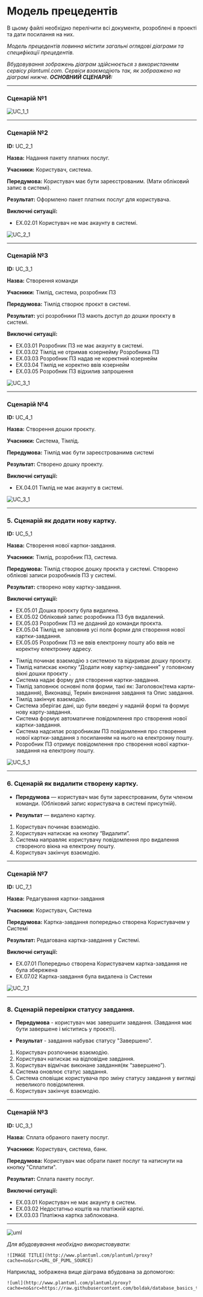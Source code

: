 # Модель прецедентів

В цьому файлі необхідно перелічити всі документи, розроблені в проекті та дати посилання на них.

*Модель прецедентів повинна містити загальні оглядові діаграми та специфікації прецедентів.*

*Вбудовування зображень діаграм здійснюється з використанням сервісу plantuml.com. Сервіси взаємодіють так, як зобраажено на діаграмі нижче.*
***ОСНОВНИЙ СЦЕНАРІЙ:***

***
### Сценарій №1 

![UC_1_1](http://www.plantuml.com/plantuml/proxy?cache=no&src=https://raw.githubusercontent.com/IKerrigan/Project_management_system/master/src/uml/UC_1_1)

***

### Сценарій №2

**ID:** UC_2_1

**Назва:** Надання пакету платних послуг.

**Учасники:** Користувач, система.

**Передумова:** Користувач має бути зареєстрованим. (Мати обліковий запис в системі).

**Результат:** Оформлено пакет платних послуг для користувача.

**Виключні ситуації:**

- EX.02.01 Користувач не має акаунту в системі.

![UC_2_1](http://www.plantuml.com/plantuml/proxy?cache=no&src=https://raw.githubusercontent.com/IKerrigan/Project_management_system/master/src/uml/UC_2_1)

***
### Сценарій №3

**ID:** UC_3_1

**Назва:** Створення команди

**Учасники:** Тімлід, система, розробник ПЗ

**Передумова:** Тімлід створює проєкт в системі.

**Результат:** усі розробники ПЗ мають доступ до дошки проєкту в системі. 

**Виключні ситуації:**

- EX.03.01  Розробник ПЗ не має акаунту в системі.
- EX.03.02  Тімлід не отримав юзернейму Розробника ПЗ
- EX.03.03  Розробник ПЗ надав не коректний юзернейм
- EX.03.04  Тімлід не коректно ввів юзернейм
- EX.03.05  Розробник ПЗ відхилив запрошення

![UC_3_1](http://www.plantuml.com/plantuml/proxy?cache=no&src=https://raw.githubusercontent.com/IKerrigan/Project_management_system/master/src/uml/UC_3_1)

***

### Сценарій №4

**ID:** UC_4_1

**Назва:** Створення дошки проєкту.

**Учасники:** Система, Тімлід.

**Передумова:** Тімлід має бути зареєстрованимв системі

**Результат:** Створено дошку проекту.

**Виключні ситуації:**
- EX.04.01 Тімлід не має акаунту в системі.


![UC_3_1](http://www.plantuml.com/plantuml/proxy?cache=no&src=https://raw.githubusercontent.com/IKerrigan/Project_management_system/master/src/uml/UC_4_1)
***

### 5. Сценарій як додати нову картку.

**ID:** UC_5_1

**Назва:** Створення нової картки-завдання.

**Учасники:** Тімлід, розробник ПЗ, система.

**Передумова:** Тімлід створює дошку проєкта у системі. Створено облікові записи розробників ПЗ у системі.

**Результат:** створено нову картку-завдання.  

**Виключні ситуації:**

- EX.05.01  Дошка проєкту була видалена.
- EX.05.02  Обліковий запис розробника ПЗ був видалений.
- EX.05.03  Розробник ПЗ не доданий до команди проєкта.
- EX.05.04  Тімлід не заповнив усі поля форми для створення нової картки-завдання.
- EX.05.05  Розробник ПЗ не ввів електронну пошту або ввів не коректну електронну адресу.

* Тімлід починає взаємодію з системою та відкриває дошку проєкту. 
* Тімлід натискає кнопку “Додати нову картку-завдання” у головному вікні дошки проєкту .
* Система надає форму для створення картки-завдання.
* Тімлід заповнює основні поля форми, такі як: Заголовок(тема карти-завдання), Виконавці, Термін виконання завдання та Опис завдання. 
* Тімлід закінчує взаємодію.
* Система зберігає дані, що були введені у наданій формі та формує нову карту-завдання.
* Система формує автоматичне повідомлення про створення нової картки-завдання.
* Система надсилає розробникам ПЗ повідомлення про створення нової картки-завдання з посиланням на нього на електронну пошту. 
* Розробник ПЗ отримує повідомлення про створення нової картки-завдання на електрону пошту.


![UC_5_1](http://www.plantuml.com/plantuml/png/jLH5jXj13Dp_KoZCpCnto3BC76SLCeIPcIzWd7XCuokKhl1F4jNhUMt6zsCMj5Ggg_eM_kW7r56ppzAj6OaVrnD7hoMyjLtQimHDHFeG8Hh8wJj10MN-i7Y4adxG5uAoQ0gXfZIDW7xpsS-SvR82gff4Y88xNhBm8tDbhB3v8trdHbepEtp_IvSJ9-NQsTDd4hBWrAcZzl2XdSTs2xuXmb_K4B9yH-ZGuTLhDwrUkyuxJruw8ImtS3REb2PqL1syghaY6va0PvFVy8vJkYG1GmKYPtBIV9QrYdIWm2IBD_JbRFAxCATeoJKU08_LpKMyRA0VF0q8-z9m2x_R-CpTQiFV6H5EOCM8NUzPcQJhLB81Nmhph3-zWGFN1XrX3tJNl7D9P21tFDnq0-eBSXTfob7aHhGOKNXS25SArm9LY-fBLAtWHpDRH4MeBlMJUQIzE9Uj5Bn1Q1aH6Wpf0_rWlZy8sCZWDRYdFY6UlRjClAG_q2IbFU4vtCZr_PmR-gzf9_r3sQzoKdsecRwwd7YLoiYJG2jQZBLAAiYiFaOao6k6Gx9L0O550qP5CtuBQQFIsiGFZc9l4sYFYgYX_qVznluizsMW4oVtAatfndV4GyCMkBLsznf3DQyif-E-ckF4T7qSAR_XCkSjYveJk_L2cP_8Mp1aOTG5F_5n6eY-iuoDbjS-EyMWOYynD430-WmHjHtR0N7mZYC4C3VZZZ-Qozj_W_tdWsJrgvin8LiTWlX1U0ZT1lJdiPEj2OUxdhXyPSVCNWDsu-A5Vm00)

***

### 6. Сценарій як видалити створену картку.

* **Передумова** — користувач має бути зареєстрованим, бути членом команди. (Обліковий запис користувача в системі присутній).

* **Результат** — видалено картку.

1) Користувач починає взаємодію.
2) Користувач натискає на кнопку “Видалити”.
3) Система направляє користувачу повідомлення про видалення створеного вікна на 	електрону пошту.
4) Користувач закінчує взаємодію.

***

### Сценарій №7

**ID:** UC_7_1

**Назва:** Редагування картки-завдання

**Учасники:** Користувач, Система

**Передумова:** Картка-завдання попередньо створена Користувачем у Системі

**Результат:** Редагована картка-завдання у Системі. 

**Виключні ситуації:**

- EX.07.01  Попередньо створена Користувачем картка-завдання не була збережена
- EX.07.02  Картка-завдання була видалена із Системи

![UC_7_1](http://www.plantuml.com/plantuml/proxy?cache=no&src=https://raw.githubusercontent.com/IKerrigan/Project_management_system/master/src/uml/UC_7_1)

***

### 8. Сценарій перевірки статусу завдання.

* **Передумова** - користувач має завершити завдання. (Завдання має бути завершене і міститись у проєкті).

* **Результат** - завдання набуває статусу "Завершено". 

1) Користувач розпочинає взаємодію.
2) Користувач натискає на відповідне завдання.
3) Користувач відмічає виконане завдання(як “завершено”).
4) Система оновлює статус завдання.
5) Система сповіщає користувача про зміну статусу завдання у вигляді невеликого повідомлення.
6) Користувач закінчує взаємодію.

***

### Сценарій №3

**ID:** UC_3_1

**Назва:** Сплата обраного пакету послуг.

**Учасники:** Користувач, система, банк.

**Передумова:** Користувач має обрати пакет послуг та натиснути на кнопку "Сплатити".

**Результат:** Сплата пакету послуг.

**Виключні ситуації:**

- EX.03.01 Користувач не має акаунту в систем.
- EX.03.02 Недостатньо коштів на платіжній карткі.
- EX.03.03 Платіжна картка заблокована.

***

![uml](http://www.plantuml.com/plantuml/proxy?cache=no&src=https://raw.githubusercontent.com/boldak/database_basics_template/master/src/uml/example.puml)

*Для вбудовування необхідно використовувати:*
```
![IMAGE TITLE](http://www.plantuml.com/plantuml/proxy?cache=no&src=URL_OF_PUML_SOURCE)
```
Наприклад, зображена вище діаграма вбудована за допомогою:
```
![uml](http://www.plantuml.com/plantuml/proxy?cache=no&src=https://raw.githubusercontent.com/boldak/database_basics_template/master/src/uml/example.puml)
```
